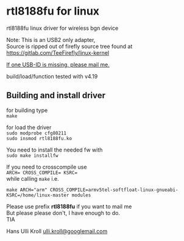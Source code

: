 rtl8188fu for linux
===================

rtl8188fu linux driver for wireless bgn device

Note:
This is an USB2 only adapter,  
Source is ripped out of firefly source tree found at  
https://gitlab.com/TeeFirefly/linux-kernel 

<u>If one USB-ID is missing, please mail me.</u>  

build/load/function tested with v4.19  

Building and install driver
---------------------------

for building type  
`make`  

for load the driver  
`sudo modprobe cfg80211`  
`sudo insmod rtl8188fu.ko`  

You need to install the needed fw with  
`sudo make installfw`  

If you need to crosscompile use  
`ARCH= CROSS_COMPILE= KSRC=`  
while calling `make` i.e.  

`make ARCH="arm" CROSS_COMPILE=armv5tel-softfloat-linux-gnueabi- KSRC=/home/linux-master modules`  

Please use prefix **rtl8188fu** if you want to mail me  
But please please don't, I have enough to do.  
TIA  

Hans Ulli Kroll <ulli.kroll@googlemail.com>
